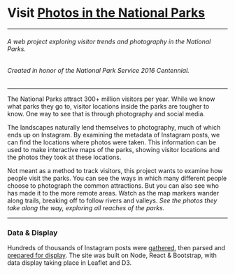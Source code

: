 # Visit [Photos in the National Parks](http://photosinthenationalparks.com)  
* * * 
###### *A web project exploring visitor trends and photography in the National Parks.*  
###### *Created in honor of the National Park Service 2016 Centennial.*

* * * 
The National Parks attract 300+ million visitors per year.  While we know what parks they go to, visitor locations inside the parks are tougher to know.  One way to see that is through photography and social media.  

The landscapes naturally lend themselves to photography, much of which ends up on Instagram.  By examining the metadata of Instagram posts, we can find the locations where photos were taken.  This information can be used to make interactive maps of the parks, showing visitor locations and the photos they took at these locations.  

Not meant as a method to track visitors, this project wants to examine how people visit the parks.  You can see the ways in which many different people choose to photograph the common attractions.  But you can also see who has made it to the more remote areas.  Watch as the map markers wander along trails, breaking off to follow rivers and valleys.  *See the photos they take along the way, exploring all reaches of the parks.*


* * * 
### Data & Display
Hundreds of thousands of Instagram posts were [gathered](https://github.com/jefarrell/Python-Instagram_API_Scripts), then parsed and [prepared for display](https://github.com/jefarrell/Mapping_Instagram_Data).  The site was built on Node, React & Bootstrap, with data display taking place in Leaflet and D3.
